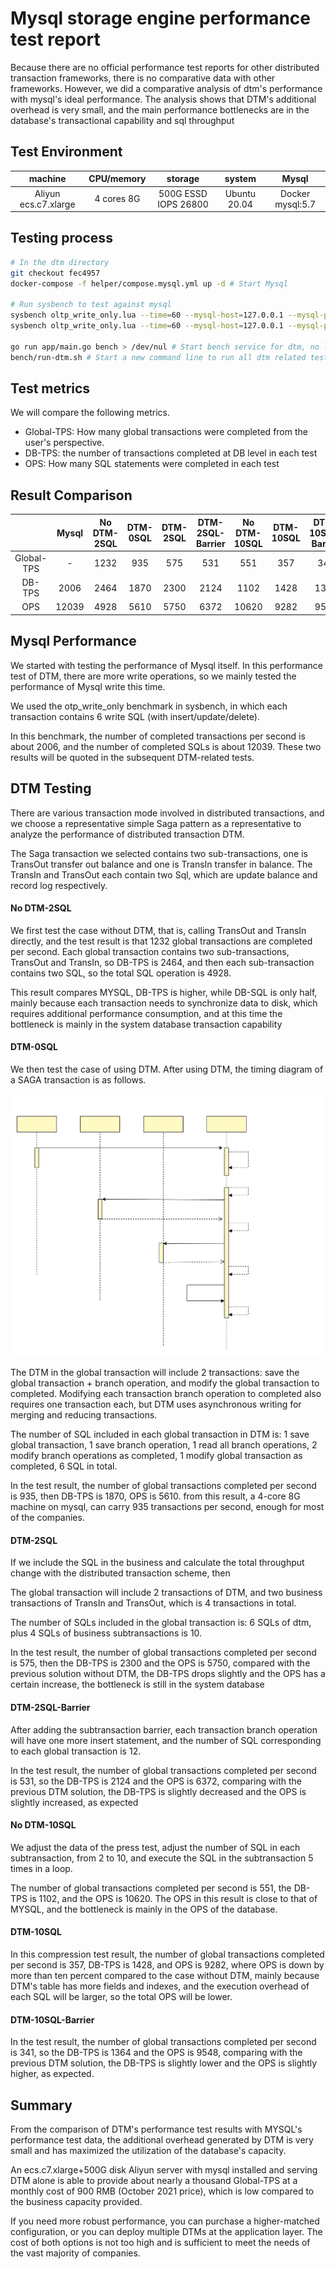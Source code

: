 # Mysql storage engine performance test report

Because there are no official performance test reports for other distributed transaction frameworks, there is no comparative data with other frameworks. However, we did a comparative analysis of dtm's performance with mysql's ideal performance. The analysis shows that DTM's additional overhead is very small, and the main performance bottlenecks are in the database's transactional capability and sql throughput

## Test Environment

| machine| CPU/memory | storage | system|Mysql|
|:-----:|:----:|:----:|:----:|:----:|
| Aliyun ecs.c7.xlarge | 4 cores 8G | 500G ESSD IOPS 26800|Ubuntu 20.04|Docker mysql:5.7|

## Testing process

``` bash
# In the dtm directory
git checkout fec4957
docker-compose -f helper/compose.mysql.yml up -d # Start Mysql

# Run sysbench to test against mysql
sysbench oltp_write_only.lua --time=60 --mysql-host=127.0.0.1 --mysql-port=3306 --mysql-user=root --mysql-password= --mysql-db=sbtest -- table-size=1000000 --tables=10 --threads=10 --events=999999999 --report-interval=10 prepare
sysbench oltp_write_only.lua --time=60 --mysql-host=127.0.0.1 --mysql-port=3306 --mysql-user=root --mysql-password= --mysql-db=sbtest -- table-size=1000000 --tables=10 --threads=10 --events=999999999 --report-interval=10 run

go run app/main.go bench > /dev/nul # Start bench service for dtm, no logs, redirect to nul device
bench/run-dtm.sh # Start a new command line to run all dtm related tests
```

## Test metrics

We will compare the following metrics.

- Global-TPS: How many global transactions were completed from the user's perspective.
- DB-TPS: the number of transactions completed at DB level in each test
- OPS: How many SQL statements were completed in each test

## Result Comparison

| |Mysql|No DTM-2SQL|DTM-0SQL|DTM-2SQL|DTM-2SQL-Barrier|No DTM-10SQL|DTM-10SQL|DTM-10SQL-Barrier|
|:---:|:--:|:--:|:--:|:--:|:--:|:--:|:--:|:--:|
|Global-TPS|-|1232|935|575|531|551|357|341|
|DB-TPS|2006|2464|1870|2300|2124|1102|1428|1364|
|OPS|12039|4928|5610|5750|6372|10620|9282|9548|

## Mysql Performance

We started with testing the performance of Mysql itself. In this performance test of DTM, there are more write operations, so we mainly tested the performance of Mysql write this time.

We used the otp_write_only benchmark in sysbench, in which each transaction contains 6 write SQL (with insert/update/delete).

In this benchmark, the number of completed transactions per second is about 2006, and the number of completed SQLs is about 12039. These two results will be quoted in the subsequent DTM-related tests.

## DTM Testing

There are various transaction mode involved in distributed transactions, and we choose a representative simple Saga pattern as a representative to analyze the performance of distributed transaction DTM.

The Saga transaction we selected contains two sub-transactions, one is TransOut transfer out balance and one is TransIn transfer in balance. The TransIn and TransOut each contain two Sql, which are update balance and record log respectively.

#### No DTM-2SQL

We first test the case without DTM, that is, calling TransOut and TransIn directly, and the test result is that 1232 global transactions are completed per second. Each global transaction contains two sub-transactions, TransOut and TransIn, so DB-TPS is 2464, and then each sub-transaction contains two SQL, so the total SQL operation is 4928.

This result compares MYSQL, DB-TPS is higher, while DB-SQL is only half, mainly because each transaction needs to synchronize data to disk, which requires additional performance consumption, and at this time the bottleneck is mainly in the system database transaction capability

#### DTM-0SQL

We then test the case of using DTM. After using DTM, the timing diagram of a SAGA transaction is as follows.

![saga-sqls.png](../imgs/saga-sqls.svg)

The DTM in the global transaction will include 2 transactions: save the global transaction + branch operation, and modify the global transaction to completed. Modifying each transaction branch operation to completed also requires one transaction each, but DTM uses asynchronous writing for merging and reducing transactions.

The number of SQL included in each global transaction in DTM is: 1 save global transaction, 1 save branch operation, 1 read all branch operations, 2 modify branch operations as completed, 1 modify global transaction as completed, 6 SQL in total.

In the test result, the number of global transactions completed per second is 935, then DB-TPS is 1870, OPS is 5610. from this result, a 4-core 8G machine on mysql, can carry 935 transactions per second, enough for most of the companies.

#### DTM-2SQL

If we include the SQL in the business and calculate the total throughput change with the distributed transaction scheme, then

The global transaction will include 2 transactions of DTM, and two business transactions of TransIn and TransOut, which is 4 transactions in total.

The number of SQLs included in the global transaction is: 6 SQLs of dtm, plus 4 SQLs of business subtransactions is 10.

In the test result, the number of global transactions completed per second is 575, then the DB-TPS is 2300 and the OPS is 5750, compared with the previous solution without DTM, the DB-TPS drops slightly and the OPS has a certain increase, the bottleneck is still in the system database

#### DTM-2SQL-Barrier

After adding the subtransaction barrier, each transaction branch operation will have one more insert statement, and the number of SQL corresponding to each global transaction is 12.

In the test result, the number of global transactions completed per second is 531, so the DB-TPS is 2124 and the OPS is 6372, comparing with the previous DTM solution, the DB-TPS is slightly decreased and the OPS is slightly increased, as expected

#### No DTM-10SQL

We adjust the data of the press test, adjust the number of SQL in each subtransaction, from 2 to 10, and execute the SQL in the subtransaction 5 times in a loop.

The number of global transactions completed per second is 551, the DB-TPS is 1102, and the OPS is 10620. The OPS in this result is close to that of MYSQL, and the bottleneck is mainly in the OPS of the database.

#### DTM-10SQL

In this compression test result, the number of global transactions completed per second is 357, DB-TPS is 1428, and OPS is 9282, where OPS is down by more than ten percent compared to the case without DTM, mainly because DTM's table has more fields and indexes, and the execution overhead of each SQL will be larger, so the total OPS will be lower.

#### DTM-10SQL-Barrier

In the test result, the number of global transactions completed per second is 341, so the DB-TPS is 1364 and the OPS is 9548, comparing with the previous DTM solution, the DB-TPS is slightly lower and the OPS is slightly higher, as expected.

## Summary

From the comparison of DTM's performance test results with MYSQL's performance test data, the additional overhead generated by DTM is very small and has maximized the utilization of the database's capacity.

An ecs.c7.xlarge+500G disk Aliyun server with mysql installed and serving DTM alone is able to provide about nearly a thousand Global-TPS at a monthly cost of 900 RMB (October 2021 price), which is low compared to the business capacity provided.

If you need more robust performance, you can purchase a higher-matched configuration, or you can deploy multiple DTMs at the application layer. The cost of both options is not too high and is sufficient to meet the needs of the vast majority of companies.
